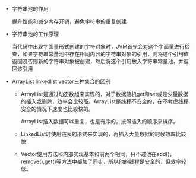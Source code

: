 * 字符串池的作用

  提升性能和减少内存开销，避免字符串的重复创建

* 字符串池的工作原理

  当代码中出现字面量形式创建的字符对象时，JVM首先会对这个字面量进行检查，如果字符串常量池中存在相同内容的字符串对象的引用，则将这个引用值返回没否则新的字符串对象被创建，然后将这个引用放入字符串常量池，并返回该引用

* ArrayList linkedlist vector三种集合的区别

  * ArrayList是通过动态数组来实现的，对于数据随机get和set或是少量数据的插入或删除，效率会比较高。ArrayList是线程不安全的，在不考虑线程安全的情况下速度也比较快的。

    ArrayList插入数据可以重复，也是有序的，按照插入的顺序来排序。
  
  * LinkedList时使用链表的形式来实现的，再插入大量数据的时候效率比较快
  * Vector使用方法和内部实现基本和前两个相同，只不过他在add()，remove(),get()等方法中都加了同步，所以他的线程是安全的，但效率较低。


